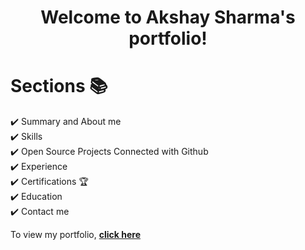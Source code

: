 <h1 align="center"> Welcome to Akshay Sharma's portfolio! </h1> 

<p align="center"> 
    <a href="https://akshaysharma7.github.io" target="_blank">
  </a>
</p>

# Sections 📚

✔️ Summary and About me\
✔️ Skills \
✔️ Open Source Projects Connected with Github\
✔️ Experience\
✔️ Certifications 🏆\
✔️ Education\
✔️ Contact me

To view my portfolio, **[click here](https://akshaysharma7.github.io/)**
